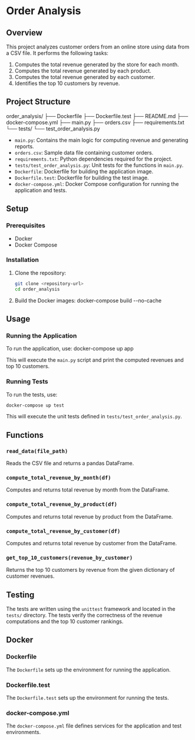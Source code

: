 
# Order Analysis

## Overview

This project analyzes customer orders from an online store using data from a CSV file. It performs the following tasks:

1. Computes the total revenue generated by the store for each month.
2. Computes the total revenue generated by each product.
3. Computes the total revenue generated by each customer.
4. Identifies the top 10 customers by revenue.

## Project Structure


order_analysis/
├── Dockerfile
├── Dockerfile.test
├── README.md
├── docker-compose.yml
├── main.py
├── orders.csv
├── requirements.txt
└── tests/
    └── test_order_analysis.py


- `main.py`: Contains the main logic for computing revenue and generating reports.
- `orders.csv`: Sample data file containing customer orders.
- `requirements.txt`: Python dependencies required for the project.
- `tests/test_order_analysis.py`: Unit tests for the functions in `main.py`.
- `Dockerfile`: Dockerfile for building the application image.
- `Dockerfile.test`: Dockerfile for building the test image.
- `docker-compose.yml`: Docker Compose configuration for running the application and tests.

## Setup

### Prerequisites

- Docker
- Docker Compose

 ### Installation

1. Clone the repository:

    ```sh
    git clone <repository-url>
    cd order_analysis
    ```

2. Build the Docker images:
    docker-compose build --no-cache
  
## Usage

### Running the Application

To run the application, use:
docker-compose up app

This will execute the `main.py` script and print the computed revenues and top 10 customers.

### Running Tests

To run the tests, use:

```sh
docker-compose up test
```

This will execute the unit tests defined in `tests/test_order_analysis.py`.

## Functions

### `read_data(file_path)`

Reads the CSV file and returns a pandas DataFrame.

### `compute_total_revenue_by_month(df)`

Computes and returns total revenue by month from the DataFrame.

### `compute_total_revenue_by_product(df)`

Computes and returns total revenue by product from the DataFrame.

### `compute_total_revenue_by_customer(df)`

Computes and returns total revenue by customer from the DataFrame.

### `get_top_10_customers(revenue_by_customer)`

Returns the top 10 customers by revenue from the given dictionary of customer revenues.

## Testing

The tests are written using the `unittest` framework and located in the `tests/` directory. The tests verify the correctness of the revenue computations and the top 10 customer rankings.

## Docker

### Dockerfile

The `Dockerfile` sets up the environment for running the application.

### Dockerfile.test

The `Dockerfile.test` sets up the environment for running the tests.

### docker-compose.yml

The `docker-compose.yml` file defines services for the application and test environments.





